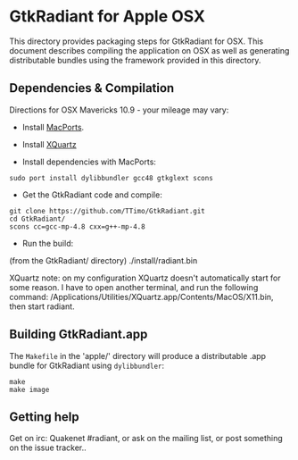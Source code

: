 GtkRadiant for Apple OSX
========================

This directory provides packaging steps for GtkRadiant for OSX. This document describes compiling the application on OSX as well as generating distributable bundles using the framework provided in this directory.

Dependencies & Compilation
--------------------------

Directions for OSX Mavericks 10.9 - your mileage may vary:

- Install [MacPorts](http://macports.org).
- Install [XQuartz](http://xquartz.macosforge.org/)

- Install dependencies with MacPorts:

```
sudo port install dylibbundler gcc48 gtkglext scons
```

- Get the GtkRadiant code and compile:

```
git clone https://github.com/TTimo/GtkRadiant.git
cd GtkRadiant/
scons cc=gcc-mp-4.8 cxx=g++-mp-4.8
```

- Run the build:

(from the GtkRadiant/ directory)
    ./install/radiant.bin

XQuartz note: on my configuration XQuartz doesn't automatically start for some reason. I have to open another terminal, and run the following command: /Applications/Utilities/XQuartz.app/Contents/MacOS/X11.bin, then start radiant. 
    
Building GtkRadiant.app
-----------------------

The `Makefile` in the 'apple/' directory will produce a distributable .app bundle for GtkRadiant using `dylibbundler`:

```
make
make image
```

Getting help
------------

Get on irc: Quakenet #radiant, or ask on the mailing list, or post something on the issue tracker..
